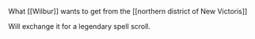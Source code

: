 What [[Wilbur]] wants to get from the [[northern district of New Victoris]]

Will exchange it for a legendary spell scroll.